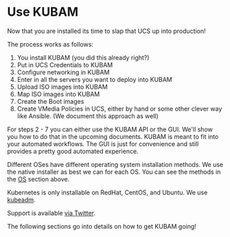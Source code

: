 # Use KUBAM 

Now that you are installed its time to slap that UCS up into production!

The process works as follows: 

1. You install KUBAM (you did this already right?)  
3. Put in UCS Credentials to KUBAM
4. Configure networking in KUBAM
5. Enter in all the servers you want to deploy into KUBAM
6. Upload ISO images into KUBAM
7. Map ISO images into KUBAM
8. Create the Boot images
9. Create VMedia Policies in UCS, either by hand or some other clever way like Ansible. (We document this approach as well)

For steps 2 - 7 you can either use the KUBAM API or the GUI.  We'll show you how to do that in the upcoming documents.  KUBAM is meant to fit into your automated workflows.  The GUI is just for convenience and still provides a pretty good automated experience. 


Different OSes have different operating system installation methods.  We use the native installer as best we can for each OS.  You can see the methods in the [OS](https://ciscoucs.github.io/site/OS/) section above.  

Kubernetes is only installable on RedHat, CentOS, and Ubuntu.  We use [kubeadm](https://kubernetes.io/docs/setup/independent/install-kubeadm/).  

Support is available [via Twitter](https://twitter.com/vallard). 

The following sections go into details on how to get KUBAM going! 
